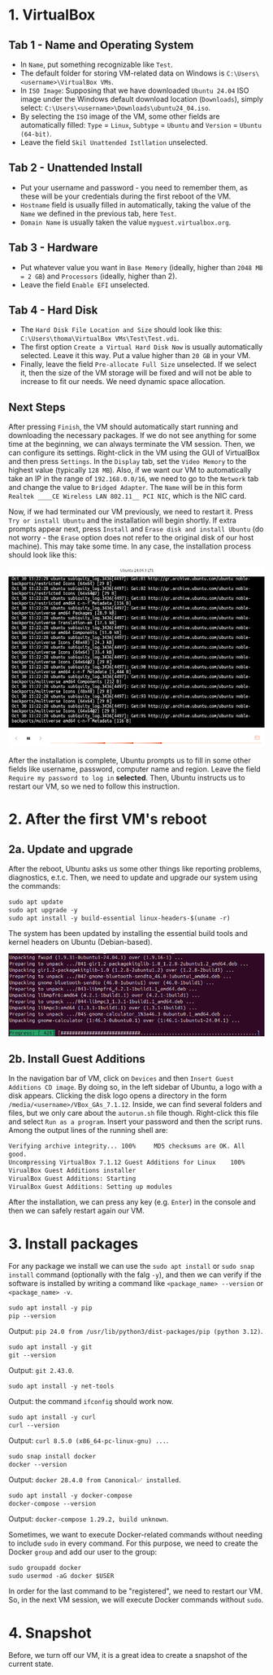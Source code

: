 # 1. VirtualBox

## Tab 1 - Name and Operating System

* In `Name`, put something recognizable like `Test`.
* The default folder for storing VM-related data on Windows is `C:\Users\<username>\VirtualBox VMs`.
* In `ISO Image`: Supposing that we have downloaded `Ubuntu 24.04` ISO image under the Windows default download location (`Downloads`), simply select: `C:\Users\<username>\Downloads\ubuntu24_04.iso`.
* By selecting the `ISO` image of the VM, some other fields are automatically filled: `Type` = `Linux`, `Subtype` = `Ubuntu` and `Version` = `Ubuntu (64-bit)`.
* Leave the field `Skil Unattended Istllation` unselected.

## Tab 2 - Unattended Install

* Put your username and password - you need to remember them, as these will be your credentials during the first reboot of the VM.
* `Hostname` field is usually filled in automatically, taking the value of the `Name` we defined in the previous tab, here `Test`.
* `Domain Name` is usually taken the value `myguest.virtualbox.org`.

## Tab 3 - Hardware

* Put whatever value you want in `Base Memory` (ideally, higher than `2048 MB = 2 GB`) and `Processors` (ideally, higher than 2).
* Leave the field `Enable EFI` unselected.

## Tab 4 - Hard Disk

* The `Hard Disk File Location and Size` should look like this: `C:\Users\thoma\VirtualBox VMs\Test\Test.vdi`.
* The first option `Create a Virtual Hard Disk Now` is usually automatically selected. Leave it this way. Put a value higher than `20 GB` in your VM.
* Finally, leave the field `Pre-allocate Full Size` unselected. If we select it, then the size of the VM storage will be fixed and will not be able to increase to fit our needs. We need dynamic space allocation.

## Next Steps

After pressing `Finish`, the VM should automatically start running and downloading the necessary packages. If we do not see anything for some time at the beginning, we can always terminate the VM session. Then, we can configure its settings. Right-click in the VM using the GUI of VirtualBox and then press `Settings`. In the `Display` tab, set the `Video Memory` to the highest value (typically `128 MB`). Also, if we want our VM to automatically take an IP in the range of `192.168.0.0/16`, we need to go to the `Network` tab and change the value to `Bridged Adapter`. The `Name` will be in this form `Realtek ____CE Wireless LAN 802.11__ PCI NIC`, which is the NIC card.

Now, if we had terminated our VM previously, we need to restart it. Press `Try or install Ubuntu` and the installation will begin shortly. If extra prompts appear next, press `Install` and `Erase disk and install Ubuntu` (do not worry - the `Erase` option does not refer to the original disk of our host machine). This may take some time. In any case, the installation process should look like this:

![Ubuntu Downloads](https://github.com/boufik/Cyber-Handbook-Practices/blob/main/VMs/Ubuntu/Images/ub24_being_installed.png)

After the installation is complete, Ubuntu prompts us to fill in some other fields like username, password, computer name and region. Leave the field `Require my password to log in` **selected**. Then, Ubuntu instructs us to restart our VM, so we ned to follow this instruction.

# 2. After the first VM's reboot

## 2a. Update and upgrade
After the reboot, Ubuntu asks us some other things like reporting problems, diagnostics, e.t.c. Then, we need to update and upgrade our system using the commands:

```
sudo apt update
sudo apt upgrade -y
sudo apt install -y build-essential linux-headers-$(uname -r)
```

The system has been updated by installing the essential build tools and kernel headers on Ubuntu (Debian-based).

![Ubuntu Downloads](https://github.com/boufik/Cyber-Handbook-Practices/blob/main/VMs/Ubuntu/Images/ub24_apt_upgrade.png)

## 2b. Install Guest Additions

In the navigation bar of VM, click on `Devices` and then `Insert Guest Additions CD image`. By doing so, in the left sidebar of Ubuntu, a logo with a disk appears. Clicking the disk logo opens a directory in the form `/media/<username>/VBox_GAs_7.1.12`. Inside, we can find several folders and files, but we only care about the `autorun.sh` file though. Right-click this file and select `Run as a program`. Insert your password and then the script runs. Among the output lines of the running shell are:
```
Verifying archive integrity... 100%     MD5 checksums are OK. All good.
Uncompressing VirtualBox 7.1.12 Guest Additions for Linux    100%
VirualBox Guest Additions installer
VirualBox Guest Additions: Starting
VirualBox Guest Additions: Setting up modules
```

After the installation, we can press any key (e.g. `Enter`) in the console and then we can safely restart again our VM.

# 3. Install packages

For any package we install we can use the `sudo apt install` or `sudo snap install` command (optionally with the falg `-y`), and then we can verify if the software is installed by writing a command like `<package_name> --version` or `<package_name> -v`.

```
sudo apt install -y pip
pip --version
```
Output: `pip 24.0 from /usr/lib/python3/dist-packages/pip (python 3.12)`.

```
sudo apt install -y git
git --version
```
Output: `git 2.43.0`.

```
sudo apt install -y net-tools
```
Output: the command `ifconfig` should work now.

```
sudo apt install -y curl
curl --version
```
Output: `curl 8.5.0 (x86_64-pc-linux-gnu) ...`.

```
sudo snap install docker
docker --version
```
Output: `docker 28.4.0 from Canonical✅ installed`.

```
sudo apt install -y docker-compose
docker-compose --version
```
Output: `docker-compose 1.29.2, build unknown`.

Sometimes, we want to execute Docker-related commands without needing to include `sudo` in every command. For this purpose, we need to create the Docker `group` and add our user to the group:

```
sudo groupadd docker
sudo usermod -aG docker $USER
```

In order for the last command to be "registered", we need to restart our VM. So, in the next VM session, we will execute Docker commands without `sudo`.

# 4. Snapshot

Before, we turn off our VM, it is a great idea to create a snapshot of the current state.
